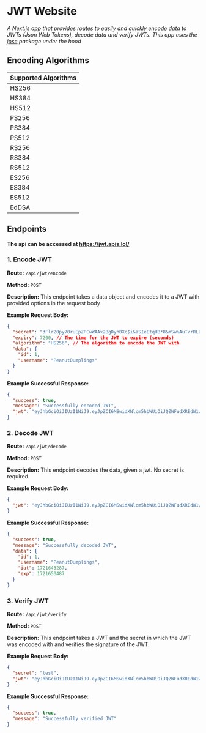 # JWT Website

_A Next.js app that provides routes to easily and quickly encode data to JWTs (Json Web Tokens), decode data and verify JWTs. This app uses the [jose](https://www.npmjs.com/package/jose) package under the hood_

## Encoding Algorithms

| **Supported Algorithms** |
| ------------------------ |
| HS256                    |
| HS384                    |
| HS512                    |
| PS256                    |
| PS384                    |
| PS512                    |
| RS256                    |
| RS384                    |
| RS512                    |
| ES256                    |
| ES384                    |
| ES512                    |
| EdDSA                    |

## Endpoints

**The api can be accessed at https://jwt.apis.lol/**

### 1. Encode JWT

**Route:** `/api/jwt/encode`

**Method:** `POST`

**Description:** This endpoint takes a data object and encodes it to a JWT with provided options in the request body

**Example Request Body:**

```json
{
  "secret": "3Flr20py70ruEpZPCwWAAx2BgDyh0Xc$i&aSIeEtqHB*8&mSw%AuTvrRLUOZ^K%3", // The JWT secret
  "expiry": 7200, // The time for the JWT to expire (seconds)
  "algorithm": "HS256", // The algorithm to encode the JWT with
  "data": {
    "id": 1,
    "username": "PeanutDumplings"
  }
}
```

**Example Successful Response:**

```json
{
  "success": true,
  "message": "Successfully encoded JWT",
  "jwt": "eyJhbGciOiJIUzI1NiJ9.eyJpZCI6MSwidXNlcm5hbWUiOiJQZWFudXREdW1wbGluZ3MiLCJpYXQiOjE3MjE2NDMyODcsImV4cCI6MTcyMTY1MDQ4N30.lq_BcbpXyfjtxhZ8OgDj15Y_QknFWsJEhaf9T8ZkQWQ"
}
```

### 2. Decode JWT

**Route:** `/api/jwt/decode`

**Method:** `POST`

**Description:** This endpoint decodes the data, given a jwt. No secret is required.

**Example Request Body:**

```json
{
  "jwt": "eyJhbGciOiJIUzI1NiJ9.eyJpZCI6MSwidXNlcm5hbWUiOiJQZWFudXREdW1wbGluZ3MiLCJpYXQiOjE3MjE2NDMyODcsImV4cCI6MTcyMTY1MDQ4N30.lq_BcbpXyfjtxhZ8OgDj15Y_QknFWsJEhaf9T8ZkQWQ"
}
```

**Example Successful Response:**

```json
{
  "success": true,
  "message": "Successfully decoded JWT",
  "data": {
    "id": 1,
    "username": "PeanutDumplings",
    "iat": 1721643287,
    "exp": 1721650487
  }
}
```

### 3. Verify JWT

**Route:** `/api/jwt/verify`

**Method:** `POST`

**Description:** This endpoint takes a JWT and the secret in which the JWT was encoded with and verifies the signature of the JWT.

**Example Request Body:**

```json
{
  "secret": "test",
  "jwt": "eyJhbGciOiJIUzI1NiJ9.eyJpZCI6MSwidXNlcm5hbWUiOiJQZWFudXREdW1wbGluZ3MiLCJpYXQiOjE3MjE2NDMyODcsImV4cCI6MTcyMTY1MDQ4N30.lq_BcbpXyfjtxhZ8OgDj15Y_QknFWsJEhaf9T8ZkQWQ"
}
```

**Example Successful Response:**

```json
{
  "success": true,
  "message": "Successfully verified JWT"
}
```
